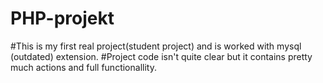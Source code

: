 # PHP-projekt

#This is my first real project(student project) and is worked with mysql (outdated) extension.
#Project code isn't quite clear but it contains pretty much actions and full functionallity.
